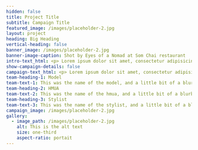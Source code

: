 ```yaml
---
hidden: false
title: Project Title
subtitle: Campaign Title
featured_image: /images/placeholder-2.jpg
layout: project
heading: Big Heading
vertical-heading: false
banner_image: /images/placeholder-2.jpg
banner-image-caption: Shot by Eyes of a Nomad at Som Chai restaurant
intro-text_html: <p> Lorem ipsum dolor sit amet, consectetur adipisicing elit, sed do eiusmod tempor incididunt ut labore et dolore magna aliqua. Ut enim ad minim veniam, quis nostrud exercitation ullamco laboris nisi ut aliquip ex ea commodo consequat. Duis aute irure dolor in reprehenderit in voluptate velit esse cillum dolore eu fugiat nulla pariatur. Excepteur sint occaecat cupidatat non proident, sunt in culpa qui officia deserunt mollit anim id est laborum.</p>
show-campaign-details: false
campaign-text_html: <p> Lorem ipsum dolor sit amet, consectetur adipisicing elit, sed do eiusmod tempor incididunt ut labore et dolore magna aliqua. Ut enim ad minim veniam, quis nostrud exercitation ullamco laboris nisi ut aliquip ex ea commodo consequat. Duis aute irure dolor in reprehenderit in voluptate velit esse cillum dolore eu fugiat nulla pariatur. Excepteur sint occaecat cupidatat non proident, sunt in culpa qui officia deserunt mollit anim id est laborum.</p>
team-heading-1: Model
team-text-1: This was the name of the model, and a little bit of a blurb about her.
team-heading-2: HMUA
team-text-2: This was the name of the hmua, and a little bit of a blurb about her.
team-heading-3: Stylist
team-text-3: This was the name of the stylist, and a little bit of a blurb about her.
campaign_image: /images/placeholder-2.jpg
gallery:
  - image_path: /images/placeholder-2.jpg
    alt: This is the alt text
    size: one-third
    aspect-ratio: portait
---
```

